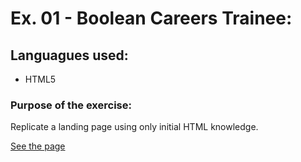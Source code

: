 # Ex. 01 - Boolean Careers Trainee:

## Languagues used:

- HTML5

### Purpose of the exercise:

Replicate a landing page using only initial HTML knowledge.

[See the page]()
